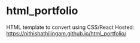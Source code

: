 # html_portfolio

HTML template to convert using CSS/React
Hosted: https://nithishathilingam.github.io/html_portfolio/
